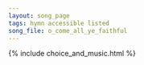 ```yaml
---
layout: song_page
tags: hymn accessible listed
song_file: o_come_all_ye_faithful
---
```


{% include choice_and_music.html %}

